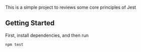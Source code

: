 This is a simple project to reviews some core principles of Jest 

## Getting Started

First, install dependencies, and then run

```bash
npm test
```

